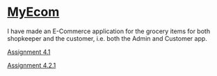 # **<u>MyEcom</u>**

I have made an E-Commerce application for the grocery items for both shopkeeper and the customer, i.e. both the Admin and Customer app.

[Assignment 4.1](https://github.com/shrutiisharma/MyEcom/tree/master/src/Streamliners)

[Assignment 4.2.1](https://github.com/shrutiisharma/MyEcom/tree/Assignment_4.2.1/src/Streamliners)


